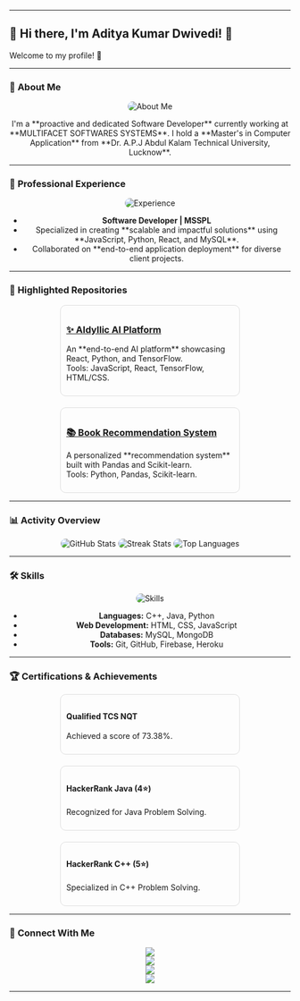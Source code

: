 
---

## 🌟 **Hi there, I'm Aditya Kumar Dwivedi!** 👋  
Welcome to my profile! 🚀  

---

### 🎯 **About Me**  

<div align="center">

  <img src="https://via.placeholder.com/300x200.png?text=About+Me" alt="About Me" style="border-radius: 10px;"/>

  <p>
    I'm a **proactive and dedicated Software Developer** currently working at **MULTIFACET SOFTWARES SYSTEMS**.  
    I hold a **Master's in Computer Application** from **Dr. A.P.J Abdul Kalam Technical University, Lucknow**.  
  </p>
</div>

---

### 💼 **Professional Experience**  

<div align="center">
  <img src="https://via.placeholder.com/300x200.png?text=Professional+Experience" alt="Experience" style="border-radius: 10px;"/>

  <ul>
    <li><strong>Software Developer | MSSPL</strong></li>
    <li>Specialized in creating **scalable and impactful solutions** using **JavaScript, Python, React, and MySQL**.</li>
    <li>Collaborated on **end-to-end application deployment** for diverse client projects.</li>
  </ul>
</div>

---

### 🚀 **Highlighted Repositories**  

<div style="display: flex; justify-content: center; gap: 20px; flex-wrap: wrap;">

  <div style="width: 300px; border: 1px solid #ddd; padding: 10px; border-radius: 10px;">
    <h3><a href="https://github.com/akdwivedi7355/AIdyllic-AI-Platform">✨ AIdyllic AI Platform</a></h3>
    <p>
      An **end-to-end AI platform** showcasing React, Python, and TensorFlow.<br/>
      Tools: JavaScript, React, TensorFlow, HTML/CSS.
    </p>
  </div>

  <div style="width: 300px; border: 1px solid #ddd; padding: 10px; border-radius: 10px;">
    <h3><a href="https://github.com/akdwivedi7355/Book-Recommendation-System">📚 Book Recommendation System</a></h3>
    <p>
      A personalized **recommendation system** built with Pandas and Scikit-learn.<br/>
      Tools: Python, Pandas, Scikit-learn.
    </p>
  </div>

</div>

---

### 📊 **Activity Overview**  

<div align="center">

  <img src="https://github-readme-stats.vercel.app/api?username=akdwivedi7355&show_icons=true&count_private=true&theme=radical" alt="GitHub Stats" style="border-radius: 10px;"/>  
  <img src="https://github-readme-streak-stats.herokuapp.com/?user=akdwivedi7355&theme=radical" alt="Streak Stats" style="border-radius: 10px;"/>
  <img src="https://github-readme-stats.vercel.app/api/top-langs/?username=akdwivedi7355&layout=compact&theme=radical" alt="Top Languages" style="border-radius: 10px;"/>

</div>

---

### 🛠️ **Skills**  

<div align="center">
  <img src="https://via.placeholder.com/300x200.png?text=Skills" alt="Skills" style="border-radius: 10px;"/>

  <ul>
    <li><strong>Languages:</strong> C++, Java, Python</li>
    <li><strong>Web Development:</strong> HTML, CSS, JavaScript</li>
    <li><strong>Databases:</strong> MySQL, MongoDB</li>
    <li><strong>Tools:</strong> Git, GitHub, Firebase, Heroku</li>
  </ul>
</div>

---

### 🏆 **Certifications & Achievements**  

<div style="display: flex; flex-wrap: wrap; justify-content: center; gap: 20px;">
  <div style="width: 300px; border: 1px solid #ddd; padding: 10px; border-radius: 10px;">
    <h4>Qualified TCS NQT</h4>
    <p>Achieved a score of 73.38%.</p>
  </div>
  <div style="width: 300px; border: 1px solid #ddd; padding: 10px; border-radius: 10px;">
    <h4>HackerRank Java (4⭐)</h4>
    <p>Recognized for Java Problem Solving.</p>
  </div>
  <div style="width: 300px; border: 1px solid #ddd; padding: 10px; border-radius: 10px;">
    <h4>HackerRank C++ (5⭐)</h4>
    <p>Specialized in C++ Problem Solving.</p>
  </div>
</div>

---

### 🌟 **Connect With Me**  

<div align="center">

  <a href="mailto:akdwivedi7355@gmail.com"><img src="https://img.shields.io/badge/Email-D14836?style=for-the-badge&logo=gmail&logoColor=white"/></a>  
  <a href="https://linkedin.com/in/akdwivedi7355"><img src="https://img.shields.io/badge/LinkedIn-0077B5?style=for-the-badge&logo=linkedin&logoColor=white"/></a>  
  <a href="https://github.com/akdwivedi7355"><img src="https://img.shields.io/badge/GitHub-181717?style=for-the-badge&logo=github&logoColor=white"/></a>  
  <a href="https://akdwivedi7355.github.io/myportfolio/portfolio.html"><img src="https://img.shields.io/badge/Portfolio-000000?style=for-the-badge&logo=About.me&logoColor=white"/></a>

</div>

---
